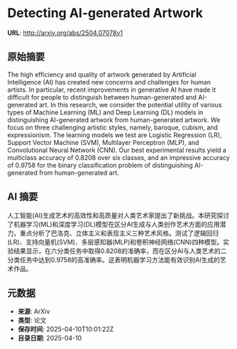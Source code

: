 # Detecting AI-generated Artwork

**URL**: http://arxiv.org/abs/2504.07078v1

## 原始摘要

The high efficiency and quality of artwork generated by Artificial
Intelligence (AI) has created new concerns and challenges for human artists. In
particular, recent improvements in generative AI have made it difficult for
people to distinguish between human-generated and AI-generated art. In this
research, we consider the potential utility of various types of Machine
Learning (ML) and Deep Learning (DL) models in distinguishing AI-generated
artwork from human-generated artwork. We focus on three challenging artistic
styles, namely, baroque, cubism, and expressionism. The learning models we test
are Logistic Regression (LR), Support Vector Machine (SVM), Multilayer
Perceptron (MLP), and Convolutional Neural Network (CNN). Our best experimental
results yield a multiclass accuracy of 0.8208 over six classes, and an
impressive accuracy of 0.9758 for the binary classification problem of
distinguishing AI-generated from human-generated art.


## AI 摘要

人工智能(AI)生成艺术的高效性和高质量对人类艺术家提出了新挑战。本研究探讨了机器学习(ML)和深度学习(DL)模型在区分AI生成与人类创作艺术方面的应用潜力，重点分析了巴洛克、立体主义和表现主义三种艺术风格。测试了逻辑回归(LR)、支持向量机(SVM)、多层感知器(MLP)和卷积神经网络(CNN)四种模型。实验结果显示，在六分类任务中取得0.8208的准确率，而在区分AI与人类艺术的二分类任务中达到0.9758的高准确率。这表明机器学习方法能有效识别AI生成的艺术作品。

## 元数据

- **来源**: ArXiv
- **类型**: 论文
- **保存时间**: 2025-04-10T10:01:22Z
- **目录日期**: 2025-04-10
